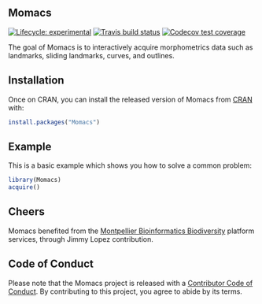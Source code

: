 
## Momacs

<!--<a href='http://momx.github.io/Momacs'><img src='man/figures/logo.png' align="right" height="140" /></a>))>

*Part of [MomX](https://momx.github.io/MomX/)*

<!-- badges: start -->

[![Lifecycle:
experimental](https://img.shields.io/badge/lifecycle-experimental-orange.svg)](https://www.tidyverse.org/lifecycle/#experimental)
[![Travis build
status](https://travis-ci.org/MomX/Momacs.svg?branch=master)](https://travis-ci.org/MomX/Momacs)
[![Codecov test
coverage](https://codecov.io/gh/MomX/Momacs/branch/master/graph/badge.svg)](https://codecov.io/gh/MomX/Momacs?branch=master)
<!--
[![Code
size](https://img.shields.io/github/languages/code-size/MomX/Momacs.svg)](https://github.com/MomX/Momacs)
[![Last
commit](https://img.shields.io/github/last-commit/MomX/Momacs.svg)](https://github.com/MomX/Momacs2/commits/master)
[![CRAN
status](https://www.r-pkg.org/badges/version/Momacs)](https://CRAN.R-project.org/package=Momacs)
![CRAN downloads last month](http://cranlogs.r-pkg.org/badges/Momacs)
![CRAN downloads grand
total](http://cranlogs.r-pkg.org/badges/grand-total/Momacs)
-->
<!-- badges: end -->

The goal of Momacs is to interactively acquire morphometrics data such as landmarks, sliding landmarks, curves, and outlines.

## Installation

Once on CRAN, you can install the released version of Momacs from [CRAN](https://CRAN.R-project.org) with:

``` r
install.packages("Momacs")
```

## Example

This is a basic example which shows you how to solve a common problem:

``` r
library(Momacs)
acquire()
```

## Cheers

Momacs benefited from the [Montpellier Bioinformatics Biodiversity](http://mbb.univ-montp2.fr/) platform services, through Jimmy Lopez contribution.


## Code of Conduct
  
Please note that the Momacs project is released with a [Contributor Code of Conduct](https://contributor-covenant.org/version/2/0/CODE_OF_CONDUCT.html). By contributing to this project, you agree to abide by its terms.
